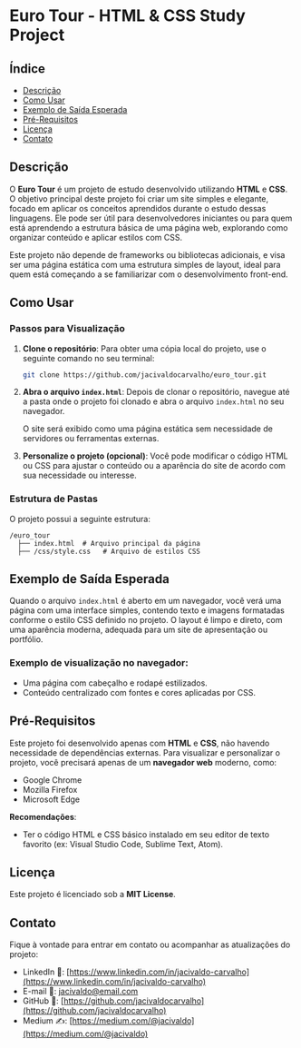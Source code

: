 # Euro Tour - HTML & CSS Study Project

## Índice
- [Descrição](#descrição)
- [Como Usar](#como-usar)
- [Exemplo de Saída Esperada](#exemplo-de-saída-esperada)
- [Pré-Requisitos](#pré-requisitos)
- [Licença](#licença)
- [Contato](#contato)

## Descrição
O **Euro Tour** é um projeto de estudo desenvolvido utilizando **HTML** e **CSS**. O objetivo principal deste projeto foi criar um site simples e elegante, focado em aplicar os conceitos aprendidos durante o estudo dessas linguagens. Ele pode ser útil para desenvolvedores iniciantes ou para quem está aprendendo a estrutura básica de uma página web, explorando como organizar conteúdo e aplicar estilos com CSS.

Este projeto não depende de frameworks ou bibliotecas adicionais, e visa ser uma página estática com uma estrutura simples de layout, ideal para quem está começando a se familiarizar com o desenvolvimento front-end.

## Como Usar
### Passos para Visualização
1. **Clone o repositório**:
   Para obter uma cópia local do projeto, use o seguinte comando no seu terminal:
   ```bash
   git clone https://github.com/jacivaldocarvalho/euro_tour.git
   ```

2. **Abra o arquivo `index.html`**:
   Depois de clonar o repositório, navegue até a pasta onde o projeto foi clonado e abra o arquivo `index.html` no seu navegador. 
   
   O site será exibido como uma página estática sem necessidade de servidores ou ferramentas externas.

3. **Personalize o projeto (opcional)**:
   Você pode modificar o código HTML ou CSS para ajustar o conteúdo ou a aparência do site de acordo com sua necessidade ou interesse.

### Estrutura de Pastas
O projeto possui a seguinte estrutura:
```
/euro_tour
  ├── index.html  # Arquivo principal da página
  ├── /css/style.css   # Arquivo de estilos CSS
```

## Exemplo de Saída Esperada
Quando o arquivo `index.html` é aberto em um navegador, você verá uma página com uma interface simples, contendo texto e imagens formatadas conforme o estilo CSS definido no projeto. O layout é limpo e direto, com uma aparência moderna, adequada para um site de apresentação ou portfólio.

### Exemplo de visualização no navegador:
- Uma página com cabeçalho e rodapé estilizados.
- Conteúdo centralizado com fontes e cores aplicadas por CSS.

## Pré-Requisitos
Este projeto foi desenvolvido apenas com **HTML** e **CSS**, não havendo necessidade de dependências externas. Para visualizar e personalizar o projeto, você precisará apenas de um **navegador web** moderno, como:

- Google Chrome
- Mozilla Firefox
- Microsoft Edge

**Recomendações**:
- Ter o código HTML e CSS básico instalado em seu editor de texto favorito (ex: Visual Studio Code, Sublime Text, Atom).
  
## Licença
Este projeto é licenciado sob a **MIT License**. 

## Contato
Fique à vontade para entrar em contato ou acompanhar as atualizações do projeto:

- LinkedIn 👔: [https://www.linkedin.com/in/jacivaldo-carvalho](https://www.linkedin.com/in/jacivaldo-carvalho)
- E-mail 📧: jacivaldo@email.com
- GitHub 🐙: [https://github.com/jacivaldocarvalho](https://github.com/jacivaldocarvalho)
- Medium ✍️: [https://medium.com/@jacivaldo](https://medium.com/@jacivaldo)
